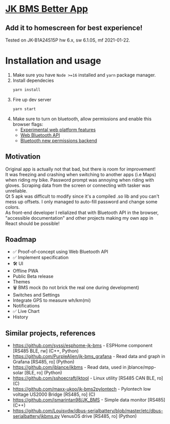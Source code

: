 # [JK BMS Better App](https://encap.github.io/better-bms-app/)
## Add it to homescreen for best experience!

Tested on JK-B1A24S15P hw 6.x, sw 6.1.0S, mf 2021-01-22.


# Installation and usage
1. Make sure you have `Node >=16` installed and `yarn` package manager.  
2. Install dependecies 
    ```sh
    yarn install
    ```
3. Fire up dev server
    ```sh
    yarn start
    ```
4. Make sure to turn on bluetooth, allow permissions and enable this browser flags: 
    - [Experimental web platform features](chrome://flags/#enable-experimental-web-platform-features)
    - [Web Bluetooth API](chrome://flags/#enable-web-bluetooth)
    - [Bluetooth new permissions backend](chrome://flags/#enable-web-bluetooth-new-permissions-backend)
## Motivation
Original app is actually not that bad, but there is room for improvement!  
It was freezing and crashing when switching to another apps (i.e Maps) when riding my bike. Password prompt was annoying when riding with gloves. Scraping data from the screen or connecting with tasker was unreliable.  
Qt 5 apk was difficult to modify since it's a compiled .so lib and you can't mess up offsets. I only managed to auto-fill password and change some colors.  
As front-end developer I relialized that with Bluetooth API in the browser, "accessible documentation" and other projects making my own app in React should be possible!

## Roadmap
- :white_check_mark: Proof-of-concept using Web Bluetooth API
- :white_check_mark: Implement specification
- :hammer_and_wrench: UI
- Offline PWA
- Public Beta release
- Themes
- :wastebasket: BMS mock (to not brick the real one during development)
- Switches and Settings
- Integrate GPS to measure wh/km(mi)
- Notifications
- :white_check_mark: Live Chart
- History


## Similar projects, references
- https://github.com/syssi/esphome-jk-bms - ESPHome component [RS485 BLE, rw] (C++, Python)
- https://github.com/PurpleAlien/jk-bms_grafana - Read data and graph in Grafana [RS485, ro] (Python)
- https://github.com/jblance/jkbms - Read data, used in jblance/mpp-solar [BLE, ro] (Python)
- https://github.com/sshoecraft/jktool - Linux utility [RS485 CAN BLE, ro] (C)
- https://github.com/maxx-ukoo/jk-bms2pylontech - Pylontech low voltage US2000 Bridge [RS485, ro] (C)
- https://github.com/ismarintan98/JK_BMS - Simple data monitor [RS485] (C++)
- https://github.com/Louisvdw/dbus-serialbattery/blob/master/etc/dbus-serialbattery/jkbms.py VenusOS drive [RS485, ro] (Python)
